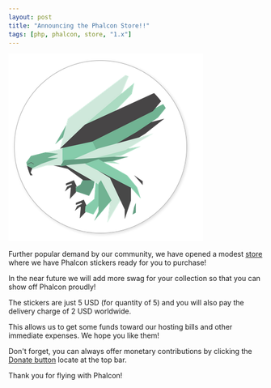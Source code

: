 ```yaml
---
layout: post
title: "Announcing the Phalcon Store!!"
tags: [php, phalcon, store, "1.x"]
---
```

![](/assets/files/2013-05-20-phalcon-sticker.png)

Further popular demand by our community, we have opened a modest [store](https://store.phalcon.io/) where we have Phalcon stickers ready for you to purchase!

In the near future we will add more swag for your collection so that you can show off Phalcon proudly!

<!--more-->
The stickers are just 5 USD (for quantity of 5) and you will also pay the delivery charge of 2 USD worldwide. 

This allows us to get some funds toward our hosting bills and other immediate expenses. We hope you like them!

Don't forget, you can always offer monetary contributions by clicking the [Donate button](https://phalcon.io/donate) locate at the top bar.

Thank you for flying with Phalcon!

